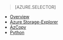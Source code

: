 > [AZURE.SELECTOR]
- [Overview](/documentation/articles/machine-learning-data-science-move-azure-blob)
- [Azure Storage-Explorer](/documentation/articles/machine-learning-data-science-move-data-to-azure-blob-using-azure-storage-explorer)
- [AzCopy](/documentation/articles/machine-learning-data-science-move-data-to-azure-blob-using-azcopy)
- [Python](/documentation/articles/machine-learning-data-science-move-data-to-azure-blob-using-python)
